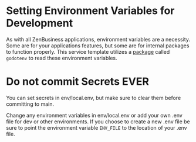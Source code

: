 # Setting Environment Variables for Development
As with all ZenBusiness applications, environment variables are a necessity. Some are for your applications features,
but some are for internal packages to function properly. This service template utilizes a [package](https://github.com/joho/godotenv)
called `godotenv` to read these environment variables.

# Do not commit Secrets EVER
You can set secrets in env/local.env, but make sure to clear them before committing to main.

Change any environment variables in env/local.env or add your own .env file for dev or other environments. If you choose
to create a new .env file be sure to point the environment variable `ENV_FILE` to the location of your .env file.